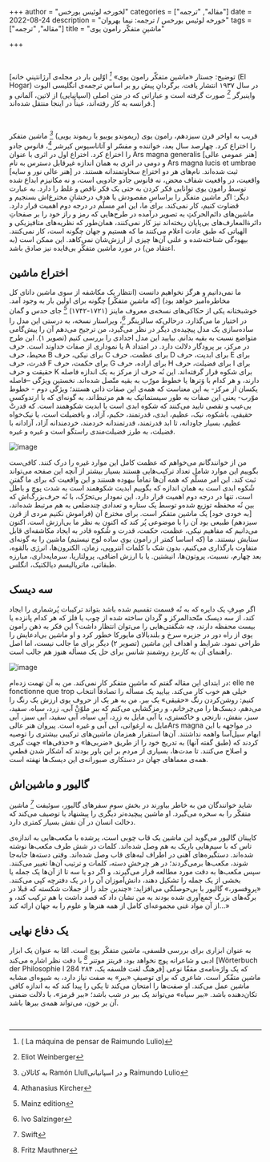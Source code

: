 +++
author = "لخورخه لوئیس بورخس"
categories = ["مقاله", "ترجمه"]
date = 2022-08-24
description = "خورخه لوئیس بورخس / ترجمه: نیما بهروان"
tags = ["مقاله", "ترجمه"]
title = "ماشینِ متفکّر رامون یوی"

+++

</br>

[توضیح: جستار «ماشین متفکّر رامون یوی» <cite>[^1]</cite> اوّلین بار در مجله‌ی آرژانتینیِ خانه  (El Hogar) در سال ۱۹۳۷ انتشار یافت. برگردانِ پیش رو بر اساس ترجمه‌ی انگلیسی الیوت واینبرگر <cite>[^2]</cite> صورت گرفته است و عباراتی که در متن اصلی (اسپانیایی) از لاتین، آلمانی و فرانسه به کار رفته‌اند، عیناً در اینجا منتقل شده‌اند.]


</br>

قریب به اواخر قرن سیزدهم، رامون یوی (ریموندو یوییو یا ریموند یویی) <cite>[^3]</cite> ماشین متفکر را اختراع کرد. چهارصد سال بعد، خواننده و مفسّر او آتاناسیوس کیرشر <cite>[^4]</cite>، فانوس جادو را اختراع کرد. اختراع اول در اثری با عنوان Ars magna generalis [هنر عمومی عالی] و دومی در اثری به همان اندازه غیرقابل دسترس به نام Ars magna lucis et umbrae [هنر عالی نور و سایه] ثبت شده‌اند. نام‌های هر دو اختراع سخاوتمندانه هستند. در واقعیت، در واقعیت شفاف محض، نه فانوس جادو جادویی است، و نه مکانیزم ابداع شده توسط رامون یوی توانایی فکر کردن به حتی یک فکر ناقص و غلط را دارد. به عبارت دیگر: اگر ماشین متفکّر را براساسِ مقصودش یا هدفِ درخشانِ مخترع‌اش بسنجیم و قضاوت کنیم، کار نمی‌کند. برای ما، این امرِ مسلّم در درجه دوم اهمیت قرار دارد. ماشین‌های دائم‌الحرکتِ به تصویر درآمده در طرح‌هایی که رمز و راز خود را بر صفحاتِ دائرةالمعارف‌های بی‌پایان ریخته‌اند نیز کار نمی‌کنند، همان‌طور که نظریه‌های متافیزیکی و الهیاتی که طبق عادت اعلام می‌کنند ما که هستیم و جهان چگونه است، کار نمی‌کنند. بیهودگی شناخته‌شده و علنی آن‌ها چیزی از ارزش‌‌شان نمی‌کاهد. این ممکن است (به اعتقاد من) در مورد ماشین متفکّرِ بی‌فایده نیز صادق باشد.

## اختراع ماشین

ما نمی‌دانیم و هرگز نخواهیم دانست (انتظار یک مکاشفه از سوی ماشین دانای کل مخاطره‌آمیز خواهد بود) [که ماشینِ متفکّر] چگونه برای اولین بار به وجود آمد. خوشبختانه یکی از حکاکی‌های نسخه‌ی معروف ماینز (۱۷۲۱-۱۷۴۲) <cite>[^5]</cite> جای حدس و گمان در اختیار ما می‌گذارد. درحالی‌که سالزینگر <cite>[^6]</cite>، ویراستار نسخه، به درستی این مدل را ساده‌سازی یک مدل پیچیده‌ی دیگر در نظر می‌گیرد، من ترجیح می‌دهم آن را پیش‌گامی متواضع نسبت به بقیه بدانم. بیایید این مدل اجدادی را بررسی کنیم (تصویر ۱). این طرح یا نموداری از صفات خداوند است. حرف A در مرکز، بر پرودگار دلالت دارد. در امتداد محیط، حرف B برای نیکی، حرف C برای عظمت، حرف D برای ابدیت، حرف E برای قدرت، حرف F برای حکمت، حرف G برای اراده، حرف H برای فضیلت، حرف I برای حقیقت و حرف K برای شکوه قرار گرفته‌اند. این نُه حرف از مرکز به یک اندازه فاصله دارند، و هر کدام با وَترها یا خطوط مورّب به بقیه متّصل شده‌اند. نخستین ویژگی –فاصله یکسان از مرکز- به اين معناست كه همه‌ی اين صفات ذاتي هستند؛ ویژگی دوم - خطوط موّرب-  یعنی این صفات به طور سیستماتیک به هم مرتبط‌اند، به گونه‌ای که با ارتدوکسیِ بی‌عیب و نقصی تایید می‌کنند که شکوه ابدی است یا ابدیت شکوهمند است. که قدرتْ حقیقی، باشکوه، نیک، عظیم، ابدی، قدرتمند، حکیم، آزاد، و بافضیلت است، یا نیک‌خواه عظیم، بسیار جاودانه، تا ابد قدرتمند، قدرتمندانه خردمند، خردمندانه آزاد، آزادانه با فضیلت، به طرز فضیلت‌مندی راستگو است و غیره و غیره.

![image](images/llull-1.jpg)

من از خوانندگانم می‌خواهم که عظمت کامل این <ital> موارد غیره</ital> را درک کنند. کافی‌ست بگوییم این موارد شامل تعداد ترکیب‌هایی هستند بسیار بیشتر از آنچه این صفحه می‌تواند ثبت کند. این امر مسلّم که همه آن‌ها تماماً بیهوده هستند و این واقعیت که برای ما گفتنِ شُکوه ابدی است به همان اندازه که بگوییم ابدیت شکوهمند است به شدت پوچ و باطل است، تنها در درجه دوم اهمیت قرار دارد. این نمودار بی‌تحرّک، با نُه حرف‌بزرگ‌اش که بین نُه محفظه توزیع شده‌و توسط یک ستاره و تعدادی چندضلعی به هم مرتبط شده‌اند، [به خودی خود] یک ماشین متفکر است. برای مخترع آن (فراموش نکنیم مردی از قرن سیزدهم) طبیعی بود آن را با موضوعی پُر کند که اکنون به نظر ما بی‌ارزش است. اکنون می‌دانیم که مفاهیم نیکی، عظمت، حکمت، قدرت و شُکوه قادر به ایجاد مکاشفه‌ای قابل ستایش نیستند. ما (که اساسا کمتر از رامون یوی ساده لوح نیستیم) ماشین را به گونه‌ای متفاوت بارگذاری می‌کنیم، بدون شک با کلمات<ital> آنتروپی، زمان، الکترون‌ها، انرژی بالقوه، بعد چهارم، نسبیت، پروتون‌ها، انیشتین. </ital> یا با <ital>ارزش اضافی، پرولتاریا، سرمایه‌داری، مبارزه طبقاتی، ماتریالیسم دیالکتیک، انگلس. </ital>

## سه دیسک

اگر صِرفِ یک دایره که به نُه قسمت تقسیم شده باشد بتواند ترکیبات پُرشماری را ایجاد کند،  از سه دیسک متّحدالمرکز و گَردان ساخته شده از چوب یا فلز که هر کدام پانزده یا بیست محفظه دارند، چه شگفتی‌هایی را می‌توان انتظار داشت؟ این فکر به ذهن رامون یوی از راه دور در جزیره سرخ و بلندبالای مایورکا خطور کرد و او ماشین بی‌ادعایش را طراحی نمود. شرایط و اهداف این ماشین (تصویر ۲) دیگر برای ما جالب نیست، اما اصل راهنمای آن به کاربردِ روشمندِ شانس برای حل یک مسأله هنوز هم جالب است.

![image](images/llull-2.jpg)

در ابتدای این مقاله گفتم که ماشین متفکر کار نمی‌کند. من به آن تهمت زده‌ام: elle ne fonctionne que trop خیلی هم خوب کار می‌کند. بیایید یک مسأله را تصادفاً انتخاب کنیم: روشن‌کردن رنگ «حقیقی» یک ببر. من به هر یک از حروف یوی ارزش یک رنگ را می‌دهم، دیسک‌ها را می‌چرخانم، و رمزگشایی می‌کنم که ببرِ ملوّنْ آبی، زرد، سیاه، سفید، سبز، بنفش، نارنجی و خاکستری، یا آبی مایل به زرد، آبی سیاه، آبی سفید، آبی سبز، آبی مایل به ارغوانی، آبی آبی و غیره است.  پیروان هنر عالیArs magna  در مواجهه با این ابهام سیل‌آسا واهمه نداشتند. آن‌ها استقرار همزمان ماشین‌های ترکیبی بیشتری را توصیه کردند که (طبق گفته آنها) به تدریج خود را از طریق «ضربی‌ها» و «حذفی‌ها» جهت گیری و اصلاح می‌کنند. تا مدت‌ها، بسیاری از مردم بر این باور بودند که آشکار شدن قطعیِ همه‌ی معماهای جهان در دستکاری صبورانه‌ی این دیسک‌ها نهفته است.

## گالیور و ماشین‌اش

شاید خوانندگان من به خاطر بیاورند در بخش سوم <ital>سفرهای گالیور</ital>، سوئیفت <cite>[^7]</cite> ماشین متفکّر را به سخره می‌گیرد. او ماشین پیچیده‌تر دیگری را پیشنهاد یا توصیف می‌کند که دخالت انسان در آن نقش بسیار کمتری دارد.

کاپیتان گالیور می‌گوید این ماشین یک قاب چوبی است، پرشده با مکعب‌هایی به اندازه‌ی تاس که با سیم‌هایی باریک به هم وصل شده‌اند. کلمات در شش طرف مکعب‌ها نوشته شده‌اند. دستگیره‌های آهنی در اطراف لبه‌های قاب وصل شده‌اند. وقتی دسته‌ها جابه‌جا شوند، مکعب‌ها برمی‌گردند؛ در هر چرخش دسته، کلمات و ترتیب آن‌ها تغییر می‌کنند. سپس مکعب‌ها به دقت مورد مطالعه قرار می‌گیرند، و اگر دو یا سه تا از آن‌ها یک جمله یا بخشی از یک جمله را تشکیل دهند، دانش‌آموزان آن را در یک دفترچه کپی می‌کنند. «پروفسور،» گالیور با بی‌حوصلگی می‌افزاید: «چندین جلد را از جملات شکسته که قبلا در برگه‌های بزرگ جمع‌آوری شده بودند به من نشان داد که قصد داشت با هم ترکیب کند، و از آن مواد غنی مجموعه‌ای کامل از همه هنرها و علوم را به جهان ارائه کند...»

## یک دفاع نهایی

به عنوان ابزاری برای بررسی فلسفی، ماشین متفکّر پوچ است. امّا به عنوان یک ابزار ادبی و شاعرانه پوچ نخواهد بود. فریتز موتنر <cite>[^8]</cite> با دقت نظر اشاره می‌کند [Wörterbuch der Philosophie l 284 فرهنگ لغت فلسفه یک، ۲۸۴] که یک واژه‌نامه‌ی مقفّا نوعی ماشین متفّکر است. شاعری که برای توصیفِ «ببر» به صفت نیاز دارد، به شیوه‌ای مشابه ماشین عمل می‌کند. او صفت‌‌ها را امتحان می‌کند تا یکی را پیدا کند که به اندازه کافی تکان‌دهنده باشد. «ببر سیاه» می‌تواند یک ببر در شب باشد؛ «ببر قرمز»، با دلالت ضمنی آن بر خون، می‌تواند همه‌ی ببرها باشد.

</br>

[^1]: ( La máquina de pensar de Raimundo Lulio)
[^2]: Eliot Weinberger
[^3]:به کاتالان  Ramón Llullو در اسپانیانی Raimundo Lulio
[^4]: Athanasius Kircher
[^5]: Mainz edition
[^6]: Ivo Salzinger
[^7]: Swift
[^8]: Fritz Mauthner


